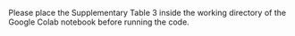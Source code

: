 Please place the Supplementary Table 3 inside the working directory of the Google Colab notebook before running the code.
